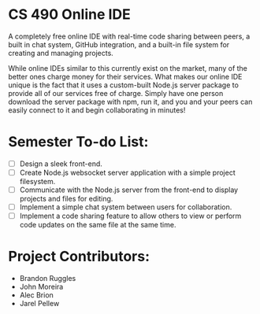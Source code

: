 CS 490 Online IDE
======

A completely free online IDE with real-time code sharing between peers, a built in chat system, GitHub integration, and a built-in file system for creating and managing projects. 

While online IDEs similar to this currently exist on the market, many of the better ones charge money for their services. What makes our online IDE unique is the fact that it uses a custom-built Node.js server package to provide all of our services free of charge. Simply have one person download the server package with npm, run it, and you and your peers can easily connect to it and begin collaborating in minutes!  

Semester To-do List:
======

- [ ] Design a sleek front-end.
- [ ] Create Node.js websocket server application with a simple project filesystem.
- [ ] Communicate with the Node.js server from the front-end to display projects and files for editing.
- [ ] Implement a simple chat system between users for collaboration.
- [ ] Implement a code sharing feature to allow others to view or perform code updates on the same file at the same time.

Project Contributors:
======
* Brandon Ruggles
* John Moreira
* Alec Brion
* Jarel Pellew
